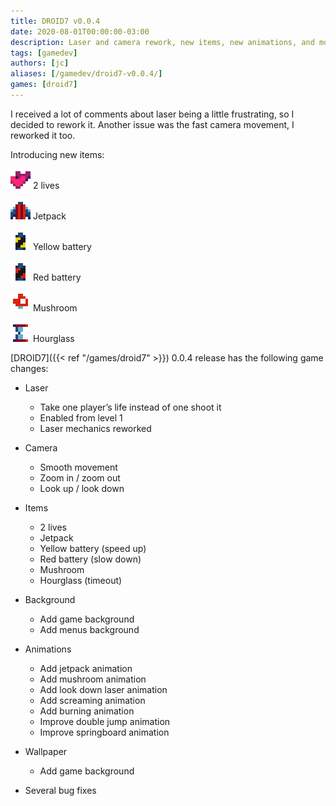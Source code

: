```yaml
---
title: DROID7 v0.0.4
date: 2020-08-01T00:00:00-03:00
description: Laser and camera rework, new items, new animations, and more...
tags: [gamedev]
authors: [jc]
aliases: [/gamedev/droid7-v0.0.4/]
games: [droid7]
---
```


I received a lot of comments about laser being a little frustrating, so I decided to rework it. Another issue was the fast camera movement, I reworked it too.

Introducing new items:

![2 lives](items2.png) 2 lives

![Jetpack](items3.png) Jetpack

![Yellow battery](items4.png) Yellow battery

![Red battery](items5.png) Red battery

![Mushroom](items6.png) Mushroom

![Hourglass](items7.png) Hourglass

[DROID7]({{< ref "/games/droid7" >}}) 0.0.4 release has the following game changes:

-   Laser

    -   Take one player’s life instead of one shoot it
    -   Enabled from level 1
    -   Laser mechanics reworked

-   Camera

    -   Smooth movement
    -   Zoom in / zoom out
    -   Look up / look down

-   Items

    -   2 lives
    -   Jetpack
    -   Yellow battery (speed up)
    -   Red battery (slow down)
    -   Mushroom
    -   Hourglass (timeout)

-   Background

    -   Add game background
    -   Add menus background

-   Animations

    -   Add jetpack animation
    -   Add mushroom animation
    -   Add look down laser animation
    -   Add screaming animation
    -   Add burning animation
    -   Improve double jump animation
    -   Improve springboard animation

-   Wallpaper

    -   Add game background

-   Several bug fixes
